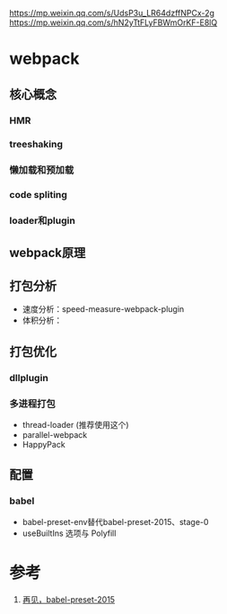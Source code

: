 https://mp.weixin.qq.com/s/UdsP3u_LR64dzffNPCx-2g
https://mp.weixin.qq.com/s/hN2yTtFLyFBWmOrKF-E8lQ

# webpack

## 核心概念

### HMR
### treeshaking
### 懒加载和预加载
### code spliting
### loader和plugin

## webpack原理

## 打包分析

- 速度分析：speed-measure-webpack-plugin
- 体积分析：

## 打包优化

### dllplugin
### 多进程打包

- thread-loader (推荐使用这个)
- parallel-webpack
- HappyPack

## 配置

### babel

- babel-preset-env替代babel-preset-2015、stage-0
- useBuiltIns 选项与 Polyfill

# 参考

1. [再见，babel-preset-2015](https://zhuanlan.zhihu.com/p/29506685)